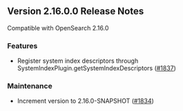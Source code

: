 ## Version 2.16.0.0 Release Notes

Compatible with OpenSearch 2.16.0

### Features

- Register system index descriptors through SystemIndexPlugin.getSystemIndexDescriptors ([#1837](https://github.com/opensearch-project/observability/pull/1837))

### Maintenance

- Increment version to 2.16.0-SNAPSHOT ([#1834](https://github.com/opensearch-project/observability/pull/1834))